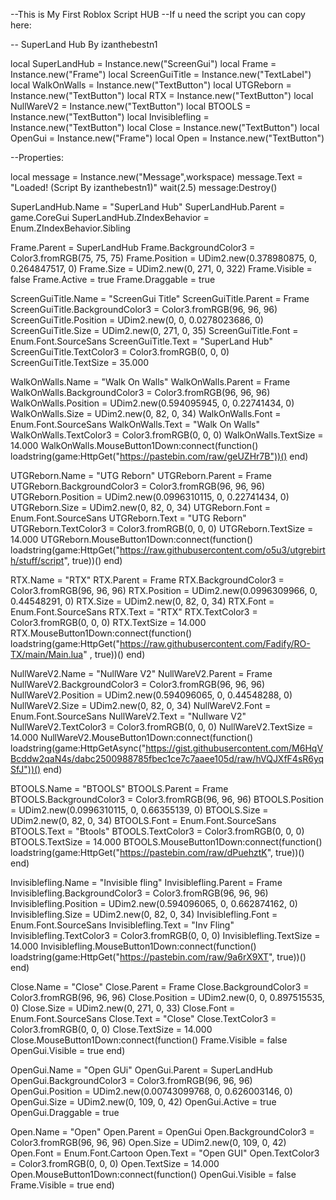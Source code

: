 --This is My First Roblox Script HUB
--If u need the script you can copy here:

-- SuperLand Hub By izanthebestn1

local SuperLandHub = Instance.new("ScreenGui")
local Frame = Instance.new("Frame")
local ScreenGuiTitle = Instance.new("TextLabel")
local WalkOnWalls = Instance.new("TextButton")
local UTGReborn = Instance.new("TextButton")
local RTX = Instance.new("TextButton")
local NullWareV2 = Instance.new("TextButton")
local BTOOLS = Instance.new("TextButton")
local Invisiblefling = Instance.new("TextButton")
local Close = Instance.new("TextButton")
local OpenGui = Instance.new("Frame")
local Open = Instance.new("TextButton")

--Properties:
 
local message = Instance.new("Message",workspace)
message.Text = "Loaded! (Script By izanthebestn1)"
wait(2.5)
message:Destroy()
 

SuperLandHub.Name = "SuperLand Hub"
SuperLandHub.Parent = game.CoreGui
SuperLandHub.ZIndexBehavior = Enum.ZIndexBehavior.Sibling

Frame.Parent = SuperLandHub
Frame.BackgroundColor3 = Color3.fromRGB(75, 75, 75)
Frame.Position = UDim2.new(0.378980875, 0, 0.264847517, 0)
Frame.Size = UDim2.new(0, 271, 0, 322)
Frame.Visible = false 
Frame.Active = true
Frame.Draggable = true

ScreenGuiTitle.Name = "ScreenGui Title"
ScreenGuiTitle.Parent = Frame
ScreenGuiTitle.BackgroundColor3 = Color3.fromRGB(96, 96, 96)
ScreenGuiTitle.Position = UDim2.new(0, 0, 0.0278023686, 0)
ScreenGuiTitle.Size = UDim2.new(0, 271, 0, 35)
ScreenGuiTitle.Font = Enum.Font.SourceSans
ScreenGuiTitle.Text = "SuperLand Hub"
ScreenGuiTitle.TextColor3 = Color3.fromRGB(0, 0, 0)
ScreenGuiTitle.TextSize = 35.000

WalkOnWalls.Name = "Walk On Walls"
WalkOnWalls.Parent = Frame
WalkOnWalls.BackgroundColor3 = Color3.fromRGB(96, 96, 96)
WalkOnWalls.Position = UDim2.new(0.594095945, 0, 0.22741434, 0)
WalkOnWalls.Size = UDim2.new(0, 82, 0, 34)
WalkOnWalls.Font = Enum.Font.SourceSans
WalkOnWalls.Text = "Walk On Walls"
WalkOnWalls.TextColor3 = Color3.fromRGB(0, 0, 0)
WalkOnWalls.TextSize = 14.000
WalkOnWalls.MouseButton1Down:connect(function()
loadstring(game:HttpGet("https://pastebin.com/raw/geUZHr7B"))()
end)

UTGReborn.Name = "UTG Reborn"
UTGReborn.Parent = Frame
UTGReborn.BackgroundColor3 = Color3.fromRGB(96, 96, 96)
UTGReborn.Position = UDim2.new(0.0996310115, 0, 0.22741434, 0)
UTGReborn.Size = UDim2.new(0, 82, 0, 34)
UTGReborn.Font = Enum.Font.SourceSans
UTGReborn.Text = "UTG Reborn"
UTGReborn.TextColor3 = Color3.fromRGB(0, 0, 0)
UTGReborn.TextSize = 14.000
UTGReborn.MouseButton1Down:connect(function()
loadstring(game:HttpGet("https://raw.githubusercontent.com/o5u3/utgrebirth/stuff/script", true))()
end)

RTX.Name = "RTX"
RTX.Parent = Frame
RTX.BackgroundColor3 = Color3.fromRGB(96, 96, 96)
RTX.Position = UDim2.new(0.0996309966, 0, 0.44548291, 0)
RTX.Size = UDim2.new(0, 82, 0, 34)
RTX.Font = Enum.Font.SourceSans
RTX.Text = "RTX"
RTX.TextColor3 = Color3.fromRGB(0, 0, 0)
RTX.TextSize = 14.000
RTX.MouseButton1Down:connect(function()
loadstring(game:HttpGet("https://raw.githubusercontent.com/Fadify/RO-TX/main/Main.lua" , true))()
end)

NullWareV2.Name = "NullWare V2"
NullWareV2.Parent = Frame
NullWareV2.BackgroundColor3 = Color3.fromRGB(96, 96, 96)
NullWareV2.Position = UDim2.new(0.594096065, 0, 0.44548288, 0)
NullWareV2.Size = UDim2.new(0, 82, 0, 34)
NullWareV2.Font = Enum.Font.SourceSans
NullWareV2.Text = "Nullware V2"
NullWareV2.TextColor3 = Color3.fromRGB(0, 0, 0)
NullWareV2.TextSize = 14.000
NullWareV2.MouseButton1Down:connect(function()
loadstring(game:HttpGetAsync("https://gist.githubusercontent.com/M6HqVBcddw2qaN4s/dabc2500988785fbec1ce7c7aaee105d/raw/hVQJXfF4sR6yqSfJ"))()
end)

BTOOLS.Name = "BTOOLS"
BTOOLS.Parent = Frame
BTOOLS.BackgroundColor3 = Color3.fromRGB(96, 96, 96)
BTOOLS.Position = UDim2.new(0.0996310115, 0, 0.66355139, 0)
BTOOLS.Size = UDim2.new(0, 82, 0, 34)
BTOOLS.Font = Enum.Font.SourceSans
BTOOLS.Text = "Btools"
BTOOLS.TextColor3 = Color3.fromRGB(0, 0, 0)
BTOOLS.TextSize = 14.000
BTOOLS.MouseButton1Down:connect(function()
loadstring(game:HttpGet("https://pastebin.com/raw/dPuehztK", true))()
end)

Invisiblefling.Name = "Invisible fling"
Invisiblefling.Parent = Frame
Invisiblefling.BackgroundColor3 = Color3.fromRGB(96, 96, 96)
Invisiblefling.Position = UDim2.new(0.594096065, 0, 0.662874162, 0)
Invisiblefling.Size = UDim2.new(0, 82, 0, 34)
Invisiblefling.Font = Enum.Font.SourceSans
Invisiblefling.Text = "Inv Fling"
Invisiblefling.TextColor3 = Color3.fromRGB(0, 0, 0)
Invisiblefling.TextSize = 14.000
Invisiblefling.MouseButton1Down:connect(function()
loadstring(game:HttpGet("https://pastebin.com/raw/9a6rX9XT", true))()
end)

Close.Name = "Close"
Close.Parent = Frame
Close.BackgroundColor3 = Color3.fromRGB(96, 96, 96)
Close.Position = UDim2.new(0, 0, 0.897515535, 0)
Close.Size = UDim2.new(0, 271, 0, 33)
Close.Font = Enum.Font.SourceSans
Close.Text = "Close"
Close.TextColor3 = Color3.fromRGB(0, 0, 0)
Close.TextSize = 14.000
Close.MouseButton1Down:connect(function()
	Frame.Visible = false
	OpenGui.Visible = true
end)

OpenGui.Name = "Open GUi"
OpenGui.Parent = SuperLandHub
OpenGui.BackgroundColor3 = Color3.fromRGB(96, 96, 96)
OpenGui.Position = UDim2.new(0.00743099768, 0, 0.626003146, 0)
OpenGui.Size = UDim2.new(0, 109, 0, 42)
OpenGui.Active = true
OpenGui.Draggable = true


Open.Name = "Open"
Open.Parent = OpenGui
Open.BackgroundColor3 = Color3.fromRGB(96, 96, 96)
Open.Size = UDim2.new(0, 109, 0, 42)
Open.Font = Enum.Font.Cartoon
Open.Text = "Open GUI"
Open.TextColor3 = Color3.fromRGB(0, 0, 0)
Open.TextSize = 14.000
Open.MouseButton1Down:connect(function()
	OpenGui.Visible = false
	Frame.Visible = true
end)
